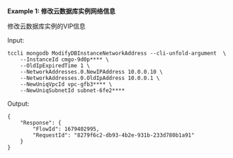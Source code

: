 **Example 1: 修改云数据库实例网络信息**

修改云数据库实例的VIP信息

Input: 

```
tccli mongodb ModifyDBInstanceNetworkAddress --cli-unfold-argument  \
    --InstanceId cmgo-9d0p**** \
    --OldIpExpiredTime 1 \
    --NetworkAddresses.0.NewIPAddress 10.0.0.10 \
    --NetworkAddresses.0.OldIpAddress 10.0.0.1 \
    --NewUniqVpcId vpc-gfb3**** \
    --NewUniqSubnetId subnet-6fe2****
```

Output: 
```
{
    "Response": {
        "FlowId": 1679402995,
        "RequestId": "8279f6c2-db93-4b2e-931b-233d780b1a91"
    }
}
```

